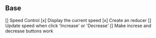 ## Base 
[] Speed Control
    [x] Display the current speed 
        [x] Create an reducer
    [] Update speed when click 'Increase' or 'Decrease'
        [] Make increse and decrease buttons work

